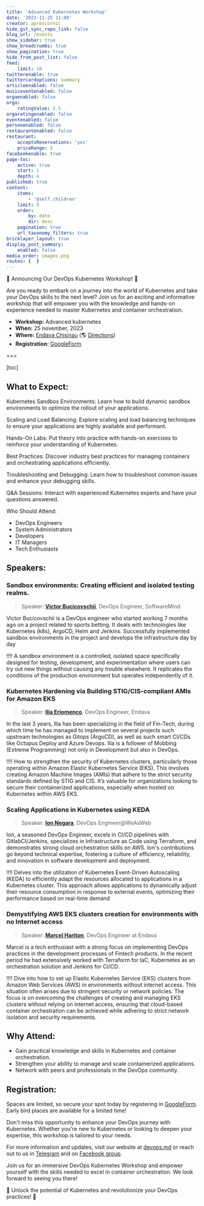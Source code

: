 ```yaml
---
title: 'Advanced Kubernetes Workshop'
date: '2023-11-25 11:00'
creator: aprescornic
hide_git_sync_repo_link: false
blog_url: /events
show_sidebar: true
show_breadcrumbs: true
show_pagination: true
hide_from_post_list: false
feed:
    limit: 10
twitterenable: true
twittercardoptions: summary
articleenabled: false
musiceventenabled: false
orgaenabled: false
orga:
    ratingValue: 2.5
orgaratingenabled: false
eventenabled: false
personenabled: false
restaurantenabled: false
restaurant:
    acceptsReservations: 'yes'
    priceRange: $
facebookenable: true
page-toc:
    active: true
    start: 1
    depth: 4
published: true
content:
    items:
        - '@self.children'
    limit: 5
    order:
        by: date
        dir: desc
    pagination: true
    url_taxonomy_filters: true
bricklayer_layout: true
display_post_summary:
    enabled: false
media_order: images.png
routes: {  }
---
```


🚀 Announcing Our DevOps Kubernetes Workshop! 🚀

Are you ready to embark on a journey into the world of Kubernetes and take your DevOps skills to the next level? Join us for an exciting and informative workshop that will empower you with the knowledge and hands-on experience needed to master Kubernetes and container orchestration.

- **Workshop:** Advanced kubernetes
- **When:** 25 november, 2023
- **Where:** [Endava Chisinau](https://www.endava.com/en/about/locations/central-europe/chisinau) (🌎 [Directions](https://maps.app.goo.gl/Lcm3gJhYN7oGwjjR6))
- **Registration:** [GoogleForm](https://docs.google.com/forms/d/e/1FAIpQLSdC0YXRaXOitsJH2arTeyAasXSptEN6kJ7OQhnlRrkffaR5kQ/viewform?usp=sf_link)

===

[toc]

## What to Expect:


Kubernetes Sandbox Environments: Learn how to build dynamic sandbox environments to optimize the rollout of your applications.

Scaling and Load Balancing: Explore scaling and load balancing techniques to ensure your applications are highly available and performant.

Hands-On Labs: Put theory into practice with hands-on exercises to reinforce your understanding of Kubernetes.

Best Practices: Discover industry best practices for managing containers and orchestrating applications efficiently.

Troubleshooting and Debugging: Learn how to troubleshoot common issues and enhance your debugging skills.

Q&A Sessions: Interact with experienced Kubernetes experts and have your questions answered.

Who Should Attend:

- DevOps Engineers
- System Administrators
- Developers
- IT Managers
- Tech Enthusiasts


## Speakers:

### Sandbox environments: Creating efficient and isolated testing realms.

> Speaker: **[Victor Bucicovschii](https://www.linkedin.com/in/victor-bucicovschii-4a603219b/)**, DevOps Engineer, SoftwareMind

Victor Bucicovschii is a DevOps engineer who started working 7 months ago on a project related to sports betting. It deals with technologies like Kubernetes (k8s), ArgoCD, Helm and Jenkins. Successfully implemented sandbox environments in the project and develops the infrastructure day by day

!!!! A sandbox environment is a controlled, isolated space specifically designed for testing, development, and experimentation where users can try out new things without causing any trouble elsewhere. It replicates the conditions of the production environment but operates independently of it.

### Kubernetes Hardening via Building STIG/CIS-compliant AMIs for Amazon EKS

>Speaker: **[Ilia Eriomenco](https://www.linkedin.com/in/ilia-eriomenco-a9b0b2a9/)**, DevOps Engineer, Endava

In the last 3 years, Ilia has been specializing in the field of Fin-Tech, during which time he has managed to implement on several projects such upstream technologies as Gitops (ArgoCD), as well as such smart CI/CDs like Octopus Deploy and Azure Devops. Ilia is a follower of Mobbing (Extreme Programming) not only in Development but also in DevOps.

!!!! How to strengthen the security of Kubernetes clusters, particularly those operating within Amazon Elastic Kubernetes Service (EKS). This involves creating Amazon Machine Images (AMIs) that adhere to the strict security standards defined by STIG and CIS. It’s valuable for organizations looking to secure their containerized applications, especially when hosted on Kubernetes within AWS EKS.

### Scaling Applications in Kubernetes using KEDA

>Speaker: **[Ion Negara](https://www.linkedin.com/in/ion-negara-89a43b147/)**, DevOps Engineer@WeAsWeb

Ion, a seasoned DevOps Engineer, excels in CI/CD pipelines with GitlabCI/Jenkins, specializes in Infrastructure as Code using Terraform, and demonstrates strong cloud orchestration skills on AWS. Ion's contributions go beyond technical expertise, fostering a culture of efficiency, reliability, and innovation in software development and deployment.

!!!! Delves into the utilization of Kubernetes Event-Driven Autoscaling (KEDA) to efficiently adapt the resources allocated to applications in a Kubernetes cluster. This approach allows applications to dynamically adjust their resource consumption in response to external events, optimizing their performance based on real-time demand

### Demystifying AWS EKS clusters creation for environments with no Internet access

> Speaker: **[Marcel Hariton](https://www.linkedin.com/in/marcel-hariton-53931184/)**, DevOps Engineer at Endava

Marcel is a tech enthusiast with a strong focus on implementing DevOps practices in the development processes of Fintech products. In the recent period he had extensively worked with Terraform for IaC, Kubernetes as an orchestration solution and Jenkins for CI/CD.

!!!! Dive into how to set up Elastic Kubernetes Service (EKS) clusters from Amazon Web Services (AWS) in environments without internet access. This situation often arises due to stringent security or network policies. The focus is on overcoming the challenges of creating and managing EKS clusters without relying on internet access, ensuring that cloud-based container orchestration can be achieved while adhering to strict network isolation and security requirements.


## Why Attend:

* Gain practical knowledge and skills in Kubernetes and container orchestration.
* Strengthen your ability to manage and scale containerized applications.
* Network with peers and professionals in the DevOps community.


## Registration:

Spaces are limited, so secure your spot today by registering in [GoogleForm](https://docs.google.com/forms/d/e/1FAIpQLSdC0YXRaXOitsJH2arTeyAasXSptEN6kJ7OQhnlRrkffaR5kQ/viewform?usp=sf_link). Early bird places are available for a limited time!

Don't miss this opportunity to enhance your DevOps journey with Kubernetes. Whether you're new to Kubernetes or looking to deepen your expertise, this workshop is tailored to your needs.

For more information and updates, visit our website at [devops.md](https://devops.md) or reach out to us in [Telegram](https://t.me/devops_moldova) and on [Facebook group](https://www.facebook.com/groups/devops.md/).

Join us for an immersive DevOps Kubernetes Workshop and empower yourself with the skills needed to excel in container orchestration. We look forward to seeing you there!

🌟 Unlock the potential of Kubernetes and revolutionize your DevOps practices! 🌟